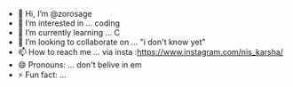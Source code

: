 - 👋 Hi, I’m @zorosage
- 👀 I’m interested in ... coding 
- 🌱 I’m currently learning ... C
- 💞️ I’m looking to collaborate on ... "i don't know yet"
- 📫 How to reach me ... via insta :https://www.instagram.com/nis_karsha/
- 😄 Pronouns: ... don't belive in em
- ⚡ Fun fact: ... 

<!---
zorosage/zorosage is a ✨ special ✨ repository because its `README.md` (this file) appears on your GitHub profile.
You can click the Preview link to take a look at your changes.
--->
